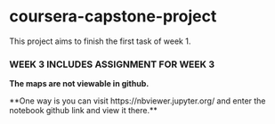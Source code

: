 # coursera-capstone-project
This project aims to finish the first task of week 1.
### WEEK 3 INCLUDES ASSIGNMENT FOR WEEK 3
**The maps are not viewable in github.**
<p> </p>
**One way is you can visit https://nbviewer.jupyter.org/ and enter the notebook github link and view it there.**
